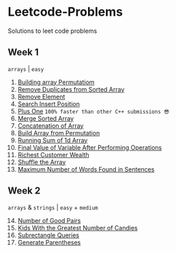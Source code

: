# Leetcode-Problems
Solutions to leet code problems 

## Week 1 
`arrays` | `easy`


1. [Building array Permutatiom](https://leetcode.com/problems/build-array-from-permutation/)
2. [Remove Duplicates from Sorted Array](https://leetcode.com/problems/remove-duplicates-from-sorted-array/)
3. [Remove Element](https://leetcode.com/problems/remove-element/)
4. [Search Insert Position](https://leetcode.com/problems/search-insert-position/)
5. [Plus One](https://leetcode.com/problems/plus-one/) `100% faster than other C++ submissions 😎`
6. [Merge Sorted Array](https://leetcode.com/problems/merge-sorted-array/)
7. [Concatenation of Array](https://leetcode.com/problems/concatenation-of-array/)
8. [Build Array from Permutation](https://leetcode.com/problems/build-array-from-permutation/)
9. [Running Sum of 1d Array](https://leetcode.com/problems/running-sum-of-1d-array/)
10. [Final Value of Variable After Performing Operations](https://leetcode.com/problems/final-value-of-variable-after-performing-operations/)
11. [Richest Customer Wealth](https://leetcode.com/problems/richest-customer-wealth/)
12. [Shuffle the Array](https://leetcode.com/problems/shuffle-the-array/)
13. [Maximum Number of Words Found in Sentences](https://leetcode.com/problems/maximum-number-of-words-found-in-sentences/)


## Week 2
`arrays` & `strings` | `easy` + `medium`

14. [Number of Good Pairs](https://leetcode.com/problems/number-of-good-pairs/)
15. [Kids With the Greatest Number of Candies](https://leetcode.com/problems/kids-with-the-greatest-number-of-candies/)
16. [Subrectangle Queries](https://leetcode.com/problems/subrectangle-queries/)
17. [Generate Parentheses](https://leetcode.com/problems/generate-parentheses/)
